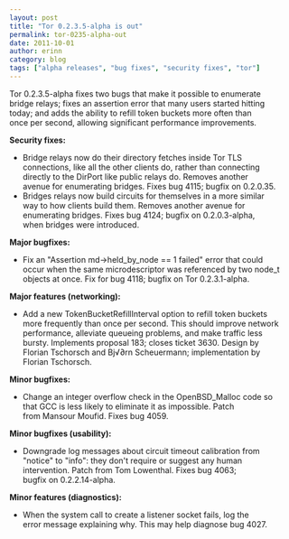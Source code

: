 ```yaml
---
layout: post
title: "Tor 0.2.3.5-alpha is out"
permalink: tor-0235-alpha-out
date: 2011-10-01
author: erinn
category: blog
tags: ["alpha releases", "bug fixes", "security fixes", "tor"]
---
```


Tor 0.2.3.5-alpha fixes two bugs that make it possible to enumerate  
 bridge relays; fixes an assertion error that many users started hitting  
 today; and adds the ability to refill token buckets more often than  
 once per second, allowing significant performance improvements.

**Security fixes:**

- Bridge relays now do their directory fetches inside Tor TLS  
 connections, like all the other clients do, rather than connecting  
 directly to the DirPort like public relays do. Removes another  
 avenue for enumerating bridges. Fixes bug 4115; bugfix on 0.2.0.35.
- Bridges relays now build circuits for themselves in a more similar  
 way to how clients build them. Removes another avenue for  
 enumerating bridges. Fixes bug 4124; bugfix on 0.2.0.3-alpha,  
 when bridges were introduced.

**Major bugfixes:**

- Fix an "Assertion md->held\_by\_node == 1 failed" error that could  
 occur when the same microdescriptor was referenced by two node\_t  
 objects at once. Fix for bug 4118; bugfix on Tor 0.2.3.1-alpha.

**Major features (networking):**

- Add a new TokenBucketRefillInterval option to refill token buckets  
 more frequently than once per second. This should improve network  
 performance, alleviate queueing problems, and make traffic less  
 bursty. Implements proposal 183; closes ticket 3630. Design by  
 Florian Tschorsch and Bj√∂rn Scheuermann; implementation by  
 Florian Tschorsch.

**Minor bugfixes:**

- Change an integer overflow check in the OpenBSD\_Malloc code so  
 that GCC is less likely to eliminate it as impossible. Patch  
 from Mansour Moufid. Fixes bug 4059.

**Minor bugfixes (usability):**

- Downgrade log messages about circuit timeout calibration from  
 "notice" to "info": they don't require or suggest any human  
 intervention. Patch from Tom Lowenthal. Fixes bug 4063;  
 bugfix on 0.2.2.14-alpha.

**Minor features (diagnostics):**

- When the system call to create a listener socket fails, log the  
 error message explaining why. This may help diagnose bug 4027.

